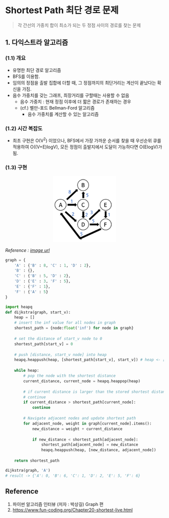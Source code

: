 # Shortest Path 최단 경로 문제
> 각 간선의 가중치 합이 최소가 되는 두 정점 사이의 경로를 찾는 문제

## 1. 다익스트라 알고리즘
### (1.1) 개요
* 유명한 최단 경로 알고리즘
* BFS를 이용함.
* 임의의 정점을 출발 집합에 더할 때, 그 정점까지의 최단거리는 계산이 끝났다는 확신을 가짐.
* 음수 가중치를 갖는 그래프, 최장거리를 구할때는 사용할 수 없음
  * 음수 가중치 : 현재 정점 이후에 더 짧은 경로가 존재하는 경우
  * (cf.) 벨만-포드 Bellman-Ford 알고리즘
    * 음수 가중치를 계산할 수 있는 알고리즘  

### (1.2) 시간 복잡도
* 최초 구현은 O(V<sup>2</sup>) 이었으나, BFS에서 가장 가까운 순서를 찾을 때 우선순위 큐를 적용하여 O((V+E)logV), 모든 정점이 출발지에서 도달이 가능하다면 O(ElogV)가 됨.

### (1.3) 구현
<p align="center">
    <img src = "../../images/shortest_00.png" alt='Graph' width="40%" height='40%' class='center'> 
</p>

_Reference : [image url](https://www.fun-coding.org/Chapter20-shortest-live.html)_

```python
graph = {
    'A' : {'B' : 8, 'C' : 1, 'D' : 2},
    'B' : {},
    'C' : {'B' : 5, 'D' : 2},
    'D' : {'E' : 3, 'F' : 5},
    'E' : {'F' : 1},
    'F' : {'A' : 5}
}
```

```python
import heapq
def dijkstra(graph, start_v):
    heap = []
    # insert the inf value for all nodes in graph
    shortest_path = {node:float('inf') for node in graph}
    
    # set the distance of start_v node to 0  
    shortest_path[start_v] = 0

    # push [distance, start_v node] into heap
    heapq.heappush(heap, [shortest_path[start_v], start_v]) # heap <- [distance, node]

    while heap:
        # pop the node with the shortest distance
        current_distance, current_node = heapq.heappop(heap)

        # if current distance is larger than the stored shortest distance,
        # continue
        if current_distance > shortest_path[current_node]:
            continue
        
        # Navigate adjacent nodes and update shortest path
        for adjacent_node, weight in graph[current_node].items():
            new_distance = weight + current_distance

            if new_distance < shortest_path[adjacent_node]:
                shortest_path[adjacent_node] = new_distance
                heapq.heappush(heap, [new_distance, adjacent_node])

    return shortest_path
```
```python
dijkstra(graph, 'A')
# result -> {'A': 0, 'B': 6, 'C': 1, 'D': 2, 'E': 5, 'F': 6}
```
##  Reference
1. 파이썬 알고리즘 인터뷰 (저자 : 박상길) Graph 편
2. https://www.fun-coding.org/Chapter20-shortest-live.html